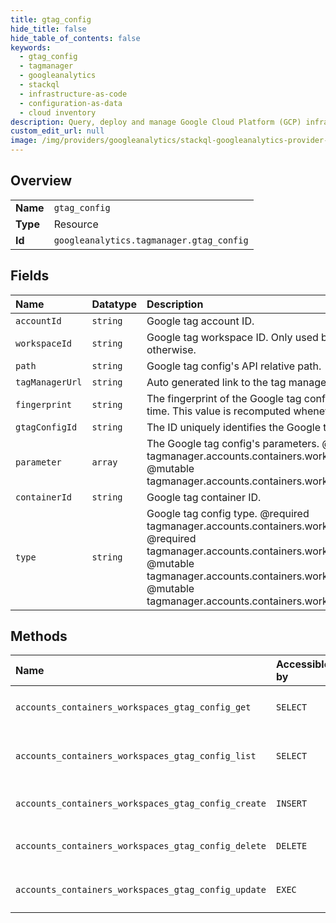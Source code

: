 ```yaml
---
title: gtag_config
hide_title: false
hide_table_of_contents: false
keywords:
  - gtag_config
  - tagmanager
  - googleanalytics    
  - stackql
  - infrastructure-as-code
  - configuration-as-data
  - cloud inventory
description: Query, deploy and manage Google Cloud Platform (GCP) infrastructure and resources using SQL
custom_edit_url: null
image: /img/providers/googleanalytics/stackql-googleanalytics-provider-featured-image.png
---
```

  
    

## Overview
<table><tbody>
<tr><td><b>Name</b></td><td><code>gtag_config</code></td></tr>
<tr><td><b>Type</b></td><td>Resource</td></tr>
<tr><td><b>Id</b></td><td><code>googleanalytics.tagmanager.gtag_config</code></td></tr>
</tbody></table>

## Fields
| Name | Datatype | Description |
|:-----|:---------|:------------|
| `accountId` | `string` | Google tag account ID. |
| `workspaceId` | `string` | Google tag workspace ID. Only used by GTM containers. Set to 0 otherwise. |
| `path` | `string` | Google tag config's API relative path. |
| `tagManagerUrl` | `string` | Auto generated link to the tag manager UI |
| `fingerprint` | `string` | The fingerprint of the Google tag config as computed at storage time. This value is recomputed whenever the config is modified. |
| `gtagConfigId` | `string` | The ID uniquely identifies the Google tag config. |
| `parameter` | `array` | The Google tag config's parameters. @mutable tagmanager.accounts.containers.workspaces.gtag_config.create @mutable tagmanager.accounts.containers.workspaces.gtag_config.update |
| `containerId` | `string` | Google tag container ID. |
| `type` | `string` | Google tag config type. @required tagmanager.accounts.containers.workspaces.gtag_config.create @required tagmanager.accounts.containers.workspaces.gtag_config.update @mutable tagmanager.accounts.containers.workspaces.gtag_config.create @mutable tagmanager.accounts.containers.workspaces.gtag_config.update |
## Methods
| Name | Accessible by | Required Params | Description |
|:-----|:--------------|:----------------|:------------|
| `accounts_containers_workspaces_gtag_config_get` | `SELECT` | `accountsId, containersId, gtag_configId, workspacesId` | Gets a Google tag config. |
| `accounts_containers_workspaces_gtag_config_list` | `SELECT` | `accountsId, containersId, workspacesId` | Lists all Google tag configs in a Container. |
| `accounts_containers_workspaces_gtag_config_create` | `INSERT` | `accountsId, containersId, workspacesId` | Creates a Google tag config. |
| `accounts_containers_workspaces_gtag_config_delete` | `DELETE` | `accountsId, containersId, gtag_configId, workspacesId` | Deletes a Google tag config. |
| `accounts_containers_workspaces_gtag_config_update` | `EXEC` | `accountsId, containersId, gtag_configId, workspacesId` | Updates a Google tag config. |
